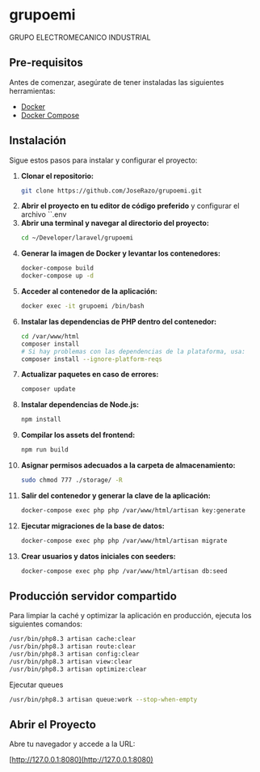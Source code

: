 # grupoemi
GRUPO ELECTROMECANICO INDUSTRIAL

## Pre-requisitos

Antes de comenzar, asegúrate de tener instaladas las siguientes herramientas:

- [Docker](https://www.docker.com/get-started)
- [Docker Compose](https://docs.docker.com/compose/install/)

## Instalación

Sigue estos pasos para instalar y configurar el proyecto:

1. **Clonar el repositorio:**
   ```sh
   git clone https://github.com/JoseRazo/grupoemi.git
   ```
2. **Abrir el proyecto en tu editor de código preferido** y configurar el archivo ``.env
3. **Abrir una terminal y navegar al directorio del proyecto:**
   ```sh
   cd ~/Developer/laravel/grupoemi
   ```
4. **Generar la imagen de Docker y levantar los contenedores:**
   ```sh
   docker-compose build
   docker-compose up -d
   ```
5. **Acceder al contenedor de la aplicación:**
   ```sh
   docker exec -it grupoemi /bin/bash
   ```
6. **Instalar las dependencias de PHP dentro del contenedor:**
   ```sh
   cd /var/www/html
   composer install
   # Si hay problemas con las dependencias de la plataforma, usa:
   composer install --ignore-platform-reqs
   ```
7. **Actualizar paquetes en caso de errores:**
   ```sh
   composer update
   ```
8. **Instalar dependencias de Node.js:**
   ```sh
   npm install
   ```
9. **Compilar los assets del frontend:**
   ```sh
   npm run build
   ```
10. **Asignar permisos adecuados a la carpeta de almacenamiento:**
    ```sh
    sudo chmod 777 ./storage/ -R
    ```
11. **Salir del contenedor y generar la clave de la aplicación:**
    ```sh
    docker-compose exec php php /var/www/html/artisan key:generate
    ```
12. **Ejecutar migraciones de la base de datos:**
    ```sh
    docker-compose exec php php /var/www/html/artisan migrate
    ```
13. **Crear usuarios y datos iniciales con seeders:**
    ```sh
    docker-compose exec php php /var/www/html/artisan db:seed
    ```

## Producción servidor compartido

Para limpiar la caché y optimizar la aplicación en producción, ejecuta los siguientes comandos:

```sh
/usr/bin/php8.3 artisan cache:clear
/usr/bin/php8.3 artisan route:clear
/usr/bin/php8.3 artisan config:clear
/usr/bin/php8.3 artisan view:clear
/usr/bin/php8.3 artisan optimize:clear
```

Ejecutar queues
```sh
/usr/bin/php8.3 artisan queue:work --stop-when-empty
```

## Abrir el Proyecto

Abre tu navegador y accede a la URL:

[http://127.0.0.1:8080](http://127.0.0.1:8080)
